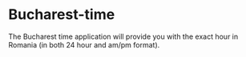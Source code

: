 # Bucharest-time
The Bucharest time application will provide you with the exact hour in Romania (in both 24 hour and am/pm format).
